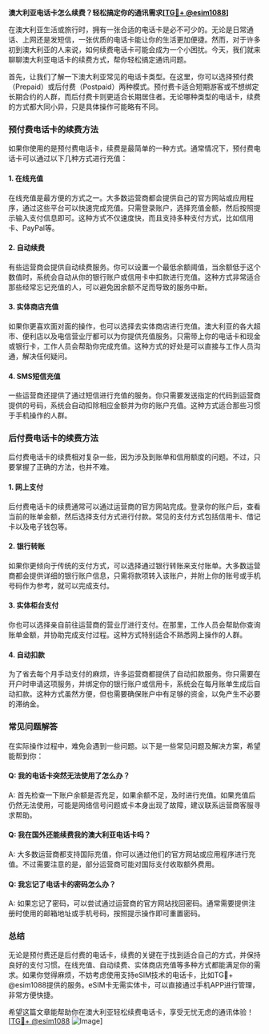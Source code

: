 **澳大利亚电话卡怎么续费？轻松搞定你的通讯需求[[TG💪+ @esim1088](https://t.me/s/esim1088)]**

在澳大利亚生活或旅行时，拥有一张合适的电话卡是必不可少的。无论是日常通话、上网还是发短信，一张优质的电话卡能让你的生活更加便捷。然而，对于许多初到澳大利亚的人来说，如何续费电话卡可能会成为一个小困扰。今天，我们就来聊聊澳大利亚电话卡的续费方式，帮你轻松搞定通讯问题。

首先，让我们了解一下澳大利亚常见的电话卡类型。在这里，你可以选择预付费（Prepaid）或后付费（Postpaid）两种模式。预付费卡适合短期游客或不想绑定长期合约的人群，而后付费卡则更适合长期居住者。无论哪种类型的电话卡，续费的方式都大同小异，只是具体操作可能略有不同。

### 预付费电话卡的续费方法

如果你使用的是预付费电话卡，续费是最简单的一种方式。通常情况下，预付费电话卡可以通过以下几种方式进行充值：

#### 1. 在线充值
在线充值是最方便的方式之一。大多数运营商都会提供自己的官方网站或应用程序，通过这些平台可以快速完成充值。只需登录账户，选择充值金额，然后按照提示输入支付信息即可。这种方式不仅速度快，而且支持多种支付方式，比如信用卡、PayPal等。

#### 2. 自动续费
有些运营商会提供自动续费服务。你可以设置一个最低余额阈值，当余额低于这个数值时，系统会自动从你的银行账户或信用卡中扣款进行充值。这种方式非常适合那些经常忘记充值的人，可以避免因余额不足而导致的服务中断。

#### 3. 实体商店充值
如果你更喜欢面对面的操作，也可以选择去实体商店进行充值。澳大利亚的各大超市、便利店以及电信营业厅都可以为你提供充值服务。只需带上你的电话卡和现金或银行卡，工作人员会帮助你完成充值。这种方式的好处是可以直接与工作人员沟通，解决任何疑问。

#### 4. SMS短信充值
一些运营商还提供了通过短信进行充值的服务。你只需要发送指定的代码到运营商提供的号码，系统会自动扣除相应金额并为你的账户充值。这种方式适合那些习惯于手机操作的人群。

### 后付费电话卡的续费方法

后付费电话卡的续费相对复杂一些，因为涉及到账单和信用额度的问题。不过，只要掌握了正确的方法，也并不难。

#### 1. 网上支付
后付费电话卡的续费通常可以通过运营商的官方网站完成。登录你的账户后，查看当前的账单金额，然后选择支付方式进行付款。常见的支付方式包括信用卡、借记卡以及电子钱包等。

#### 2. 银行转账
如果你更倾向于传统的支付方式，可以选择通过银行转账来支付账单。大多数运营商都会提供详细的银行账户信息，只需将款项转入该账户，并附上你的账号或手机号码作为参考，就可以完成支付。

#### 3. 实体柜台支付
你也可以选择亲自前往运营商的营业厅进行支付。在那里，工作人员会帮助你查询账单金额，并协助完成支付过程。这种方式特别适合不熟悉网上操作的人群。

#### 4. 自动扣款
为了省去每个月手动支付的麻烦，许多运营商都提供了自动扣款服务。你只需要在开户时申请这项服务，并绑定你的银行账户或信用卡，系统会在每月账单生成后自动扣款。这种方式虽然方便，但也需要确保账户中有足够的资金，以免产生不必要的滞纳金。

### 常见问题解答

在实际操作过程中，难免会遇到一些问题。以下是一些常见问题及解决方案，希望能帮到你：

#### Q: 我的电话卡突然无法使用了怎么办？
A: 首先检查一下账户余额是否充足，如果余额不足，及时进行充值。如果充值后仍然无法使用，可能是网络信号问题或卡本身出现了故障，建议联系运营商客服寻求帮助。

#### Q: 我在国外还能续费我的澳大利亚电话卡吗？
A: 大多数运营商都支持国际充值，你可以通过他们的官方网站或应用程序进行充值。不过需要注意的是，部分运营商可能对国际支付收取额外费用。

#### Q: 我忘记了电话卡的密码怎么办？
A: 如果忘记了密码，可以尝试通过运营商的官方网站找回密码。通常需要提供注册时使用的邮箱地址或手机号码，按照提示操作即可重置密码。

### 总结

无论是预付费还是后付费的电话卡，续费的关键在于找到适合自己的方式，并保持良好的支付习惯。在线充值、自动续费、实体商店充值等多种方式都能满足你的需求。如果你觉得麻烦，不妨考虑使用支持eSIM技术的电话卡，比如TG💪+ @esim1088提供的服务。eSIM卡无需实体卡，可以直接通过手机APP进行管理，非常方便快捷。

希望这篇文章能帮助你在澳大利亚轻松续费电话卡，享受无忧无虑的通讯体验！[[TG💪+ @esim1088](https://t.me/s/esim1088) ![Image](https://i.postimg.cc/4NQfJmqS/Snipaste-2025-05-13-00-14-12.png)]